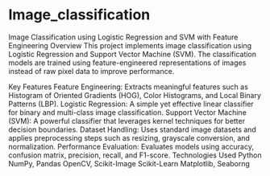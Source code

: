 # Image_classification
Image Classification using Logistic Regression and SVM with Feature Engineering
Overview
This project implements image classification using Logistic Regression and Support Vector Machine (SVM). The classification models are trained using feature-engineered representations of images instead of raw pixel data to improve performance.

Key Features
Feature Engineering: Extracts meaningful features such as Histogram of Oriented Gradients (HOG), Color Histograms, and Local Binary Patterns (LBP).
Logistic Regression: A simple yet effective linear classifier for binary and multi-class image classification.
Support Vector Machine (SVM): A powerful classifier that leverages kernel techniques for better decision boundaries.
Dataset Handling: Uses standard image datasets and applies preprocessing steps such as resizing, grayscale conversion, and normalization.
Performance Evaluation: Evaluates models using accuracy, confusion matrix, precision, recall, and F1-score.
Technologies Used
Python
NumPy, Pandas
OpenCV, Scikit-Image
Scikit-Learn
Matplotlib, Seaborng
